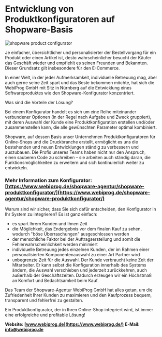 # Entwicklung von Produktkonfiguratoren auf Shopware-Basis

![shopware product configurator](https://repository-images.githubusercontent.com/131995661/48007500-eb3e-11e9-907a-ec69f0e53d05)

Je einfacher, übersichtlicher und personalisierter der Bestellvorgang für ein Produkt oder einen Artikel ist, desto wahrscheinlicher besucht der Käufer das Geschäft wieder und empfiehlt es seinen Freunden und Bekannten. Dieser Grundsatz gilt insbesondere für den E-Commerce.

In einer Welt, in der jeder Aufmerksamkeit, individuelle Betreuung mag, aber auch gerne seine Zeit spart und das Beste bekommen möchte, hat sich die WebiProg GmbH mit Sitz in Nürnberg auf die Entwicklung eines Softwareproduktes wie den Shopware-Konfigurator konzentriert.

Was sind die Vorteile der Lösung?

Bei einem Konfigurator handelt es sich um eine Reihe miteinander verbundener Optionen (in der Regel nach Aufgabe und Zweck gruppiert), mit deren Auswahl der Kunde eine Produktkonfiguration erstellen und/oder zusammenstellen kann, die alle gewünschten Parameter optimal kombiniert.

Shopware, auf dessen Basis unser Unternehmen Produktkonfiguratoren für Online-Shops und die Druckbranche erstellt, ermöglicht es uns die bestehenden und neuen Entwicklungen ständig zu verbessern und auszubauen. Die Profis unseres Teams haben nicht nur den Anspruch, einen sauberen Code zu schreiben – sie arbeiten auch ständig daran, die Funktionsmöglichkeiten zu erweitern und sich kontinuierlich weiter zu entwickeln.


### Mehr Information zum Konfigurator: [https://www.webiprog.de/shopware-agentur/shopware-produktkonfigurator/](https://www.webiprog.de/shopware-agentur/shopware-produktkonfigurator/)


Warum sind wir sicher, dass Sie sich dafür entscheiden, den Konfigurator in Ihr System zu integrieren? Es ist ganz einfach:

- es spart Ihrem Kunden und Ihnen Zeit
- die Möglichkeit, das Endergebnis vor dem finalen Kauf zu sehen, wodurch "böse Überraschungen" ausgeschlossen werden
- der menschliche Faktor bei der Auftragserstellung und somit die Fehlerwahrscheinlichkeit werden minimiert
- individuelle Betreuung jedes einzelnen Kunden, der im Rahmen einer personalisierten Komponentenauswahl zu einer Art Partner wird
- unbegrenzte Zeit für die Auswahl. Der Kunde verbraucht keine Zeit der Mitarbeiter. Er kann selbst die Konfiguration innerhalb des Systems ändern, die Auswahl verschieben und jederzeit zurückkehren, auch außerhalb der Geschäftszeiten. Dadurch erzeugen wir ein Höchstmaß an Komfort und Bedachtsamkeit beim Kauf.
 
Das Team der Shopware-Agentur WebiProg GmbH hat alles getan, um die Zufriedenheit Ihrer Kunden zu maximieren und den Kaufprozess bequem, transparent und fehlerfrei zu gestalten.

Ein Produktkonfigurator, der in Ihren Online-Shop integriert wird, ist immer eine erfolgreiche und profitable Lösung!

**Website: [www.webiprog.de](https://www.webiprog.de/)**
**E-Mail: info@webiprog.de**
